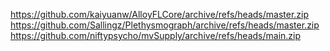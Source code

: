 https://github.com/kaiyuanw/AlloyFLCore/archive/refs/heads/master.zip
https://github.com/Sallingz/Plethysmograph/archive/refs/heads/master.zip
https://github.com/niftypsycho/mvSupply/archive/refs/heads/main.zip
